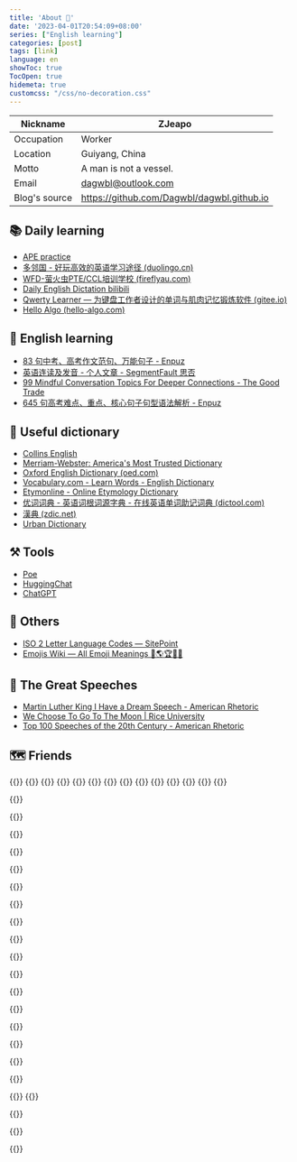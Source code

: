 ```yaml
---
title: 'About 🎉'
date: '2023-04-01T20:54:09+08:00'
series: ["English learning"]
categories: [post]
tags: [link]
language: en
showToc: true
TocOpen: true
hidemeta: true
customcss: "/css/no-decoration.css"
---
```




|Nickname|ZJeapo|
|---|---|
|Occupation|Worker|
|Location|Guiyang, China|
|Motto|A man is not a vessel.|
|Email|dagwbl@outlook.com|
|Blog's source|https://github.com/Dagwbl/dagwbl.github.io|

## 📚 Daily learning

- [APE practice](https://www.ptexj.com/zh-CN/practice)
- [多邻国 - 好玩高效的英语学习途径 (duolingo.cn)](https://www.duolingo.cn/learn)
- [WFD-萤火虫PTE/CCL培训学校 (fireflyau.com)](https://www.fireflyau.com/ptehome/subjectlists?title=Write)
- [Daily English Dictation bilibili](https://www.bilibili.com/video/BV1U7411a7xG/)
- [Qwerty Learner — 为键盘工作者设计的单词与肌肉记忆锻炼软件 (gitee.io)](https://kaiyiwing.gitee.io/qwerty-learner/)
- [Hello Algo (hello-algo.com)](https://www.hello-algo.com/en/)

## 🗽 English learning

- [83 句中考、高考作文范句、万能句子 - Enpuz](https://enpuz.com/article/sentence-list-comps)
- [英语连读及发音 - 个人文章 - SegmentFault 思否](https://segmentfault.com/a/1190000021807407)
- [99 Mindful Conversation Topics For Deeper Connections - The Good Trade](https://www.thegoodtrade.com/features/conversation-topics/)
- [645 句高考难点、重点、核心句子句型语法解析 - Enpuz](https://enpuz.com/article/sentence-list-good)

## 💪 Useful dictionary

- [Collins English](https://www.collinsdictionary.com/dictionary/english/)
- [Merriam-Webster: America's Most Trusted Dictionary](https://www.merriam-webster.com/)
- [Oxford English Dictionary (oed.com)](https://www.oed.com/?tl=true)
- [Vocabulary.com - Learn Words - English Dictionary](https://www.vocabulary.com/)
- [Etymonline - Online Etymology Dictionary](https://www.etymonline.com/)
- [优词词典 - 英语词根词源字典 - 在线英语单词助记词典 (dictool.com)](https://www.dictool.com/)
- [漢典 (zdic.net)](https://www.zdic.net/)
- [Urban Dictionary](https://www.urbandictionary.com/)

## ⚒️ Tools

- [Poe](https://poe.com/)
- [HuggingChat](https://huggingface.co/chat/)
- [ChatGPT](https://chat.openai.com/chat)

## 👾 Others

- [ISO 2 Letter Language Codes — SitePoint](https://www.sitepoint.com/iso-2-letter-language-codes/)
- [Emojis Wiki — All Emoji Meanings 💪🌎🏆😘🍎](https://emojis.wiki/)

## 🎤 The Great Speeches

- [Martin Luther King I Have a Dream Speech - American Rhetoric](https://www.americanrhetoric.com/speeches/mlkihaveadream.htm)
- [We Choose To Go To The Moon | Rice University](https://www.rice.edu/jfk-speech)
- [Top 100 Speeches of the 20th Century - American Rhetoric](https://www.americanrhetoric.com/newtop100speeches.htm)

## 🗺️ Friends

{{<friend url="https://hutusi.com/" name="糊涂说" logo="https://hutusi.com/assets/favicon-32x32.png" word="一个有自己思考的人">}}
{{<friend url="https://limboy.me/" name="Limboy" logo="https://limboy.me/assets/favicon.png" word="在他的 About 页面介绍了很多有意思的人。">}}
{{<friend url="https://catcoding.me/" name="Catcoding" logo="https://catcoding.me/css/images/favicon.ico" word="Yukang，热爱技术，兴趣广泛，并长期参与开源。程序员的喵">}}
{{<friend url="https://conge.livingwithfcs.org/" name="Conge" logo="https://seccdn.libravatar.org/avatar/e0d020a4f4bbda7f9366efa2581d34e7" word="我是清阳，网名 conge。">}}
{{<friend url="https://surmon.me/" name="Surmon" logo="https://surmon.me/favicon.ico" word="Either write something worth reading or do something worth writing.">}}
{{<friend url="https://www.ruanyifeng.com/blog/" name="阮一峰" logo="https://www.ruanyifeng.com/blog/images/person2_s.jpg" word="阮一峰的网络日志">}}
{{<friend url="https://yihui.org/" name="Yihui" logo="https://yihui.org/images/logo.png" word="深情似海，问相逢初度，是何年纪？">}}
{{<friend url="https://pinlyu.com/" name="频率" logo="https://sdn.geekzu.org/avatar/cc763511474fe24ffcc80257fb7cb970?s=256" word="风卷过的起点">}}
{{<friend url="https://caorushizi.cn/" name="士子☀的博客" logo="https://cdn.hashnode.com/res/hashnode/image/upload/v1705245026983/9edb3c07-a30a-4fe3-80eb-c8cdaa505976.jpeg?w=400&h=400&fit=crop&crop=faces&auto=compress,format&format=webp" word="成长是一片天空，有乌云密布也有阳光明媚">}}
{{<friend url="https://iamgodot.com" name="Godot’s Blog" logo="https://iamgodot.com/icons/favicon.ico" word="It’s a Leap of Faith">}}
{{<friend url="https://me.ursb.me" name="Airing 的小屋" logo="https://airing.ursb.me/image/airing-face.png" word="Airing 的小屋">}}
{{<friend url="https://lisenhui.cn" name="凡梦星尘空间站" logo="https://lisenhui.cn/imgs/avatar.png" word="再平凡的人也有属于他的梦想">}}
{{<friend url="https://aiar.site" name="Aiar's Site" logo="https://aiar.site/img/fox_hud635cfbf048e36d32adee3f015a91d0c_6105_300x0_resize_box_3.png" word="愿余生所有的珍惜，都不用失去来懂得">}}
{{<friend url="https://eddy.lu/" name="eddylu" logo="https://eddy.lu/img/Eddy-Clear.png" word="学习、探索和思考的地方">}}

{{<friend url="https://wangyunzi.com/" name="长街短梦" logo="https://wangyunzi.com/usr/themes/beargallery/assets/images/icp.png" word="此行山高路远，我只剩口袋玫瑰一片">}}

{{<collopse title="Other friends">}}

{{<friend url="https://www.sulvblog.cn" name="Sulv's Blog" logo="https://www.sulvblog.cn/img/Q.gif" word="一个记录技术、阅读、生活的博客">}}

{{<friend url="https://taoshu.in" name="涛叔" logo="https://taoshu.in/avatar.jpg" word="个人学习笔记">}}

{{<friend url="https://cnhuazhu.top/" name="花猪" logo="https://gcore.jsdelivr.net/gh/CNhuazhu/Image/avatar.jpg" word="佛系青年">}}

{{<friend url="https://forever97.top" name="未央の童话镇" logo="https://forever97-picture-bed.oss-cn-hangzhou.aliyuncs.com/img/avatar.png" word="在人海里梦游">}}

{{<friend url="https://onektas.top/" name="Onektas" logo="https://onektas.top/img/avatar.webp" word="花开如火，也如寂寞">}}


{{<friend url="https://dvel.me" name="Dvel’s Blog" logo="https://dvel.me/dvel.jpg" word="Less is More">}}


{{<friend url="https://www.bdmcom.cn" name="本当迷博客" logo="https://www.bdmcom.cn/usr/themes/handsome/assets/img/favicon.ico" word="人丑嘴不甜长得唠嗑还没钱的00后博客">}}


{{<friend url="https://mclsk888.top" name="Mclsk888’s Blog" logo="https://picgo-1304285457.cos.ap-guangzhou.myqcloud.com/images/20220201152057.png" word="求知无坦途">}}




{{<friend url="https://kyxie.github.io/zh" name="Kyxie’s Blog" logo="https://kyxie.github.io/Avatar.png" word="Hello World Printer">}}


{{<friend url="https://luckyu.com.cn" name="Luck Dog" logo="https://luckyu.com.cn/img/avatar.jpeg" word="客官请随意">}}


{{<friend url="https://blog.gmcj0816.top/" name="七鳄の学习格" logo="https://blog.gmcj0816.top/img/SeriousWission_TouXiangPic.jpg" word="如果世界多了精彩，每一位都是创造者，大家都是你的观众">}}


{{<friend url="https://nanwish.love" name="墨点白" logo="https://nanormal.oss-cn-hangzhou.aliyuncs.com/blogFile/49705984.jpg" word="不吃罐头的猫咪">}}

{{<friend url="https://coffeelize.top" name="Cheeph’s Blog" logo="https://coffeelize.top/images/cat-avatar.jpg" word="道阻且长，行则将至">}}


{{<friend url="https://zsyyblog.com" name="竹山一叶" logo="https://img.zsyyblog.com/favicon.jpg" word="来了就不想走的小家">}}

{{<friend url="https://blog.hjroyal.top" name="有意栽花花满枝" logo="https://blog.hjroyal.top/img/profile.webp" word="心中有光、点亮生活">}}



{{<friend url="https://ikuns.netlify.app" name="ikun’s blog" logo="https://ikuns.netlify.app/img/logo.png" word="一个日常记录和技术分享博客">}}
{{<friend url="https://blog.fleyx.com" name="FleyX’s Blog" logo="https://blog.fleyx.com/img/icon.jpg" word="热爱技术，热爱生活">}}

{{<friend url="https://wsdjeg.net" name="Eric’s Blog" logo="https://wsdjeg.net/images/me.png" word="时光荏苒，岁月如梭">}}

{{<friend url="https://evex.one" name="Eval EXEC’s Blog" logo="https://avatars.githubusercontent.com/u/46400566?v=4" word="🐺嗷呜～～～">}}

{{</collopse>}}
